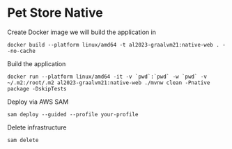 # Pet Store Native

Create Docker image we will build the application in
```shell
docker build --platform linux/amd64 -t al2023-graalvm21:native-web . --no-cache
```

Build the application
```shell
docker run --platform linux/amd64 -it -v `pwd`:`pwd` -w `pwd` -v ~/.m2:/root/.m2 al2023-graalvm21:native-web ./mvnw clean -Pnative package -DskipTests
```

Deploy via AWS SAM
```shell
sam deploy --guided --profile your-profile
```

Delete infrastructure
```shell
sam delete
```